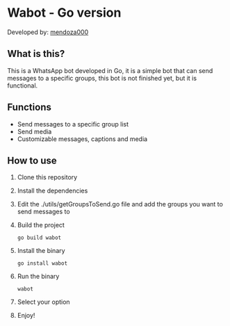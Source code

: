 # Wabot - Go version
Developed by: [mendoza000](https://mendoza000.vercel.app)

## What is this?
This is a WhatsApp bot developed in Go, it is a simple bot that can send messages to a specific 
groups, this bot is not finished yet, but it is functional.

## Functions
- Send messages to a specific group list
- Send media
- Customizable messages, captions and media

## How to use
1. Clone this repository
2. Install the dependencies
3. Edit the ./utils/getGroupsToSend.go file and add the groups you want to send messages to
4. Build the project
    ````shell
    go build wabot
   ````
5. Install the binary
    ````shell
   go install wabot
   ````
   
6. Run the binary
    ````shell
    wabot
    ````
7. Select your option
8. Enjoy!